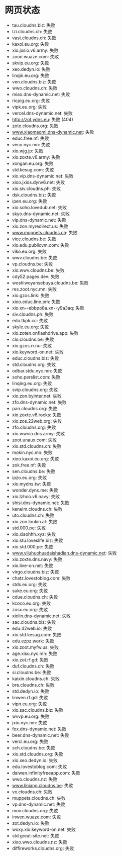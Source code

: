 # 网页状态
- tau.cloudns.biz: 失败
- lzi.cloudns.ch: 失败
- vast.cloudns.ch: 失败
- kaxoi.eu.org: 失败
- xio.jxsio.v6.army: 失败
- zoon.wuaze.com: 失败
- skvip.eu.org: 失败
- xeo.dedyn.io: 失败
- linqin.eu.org: 失败
- ven.cloudns.biz: 失败
- wwo.cloudns.ch: 失败
- miao.dns-dynamic.net: 失败
- ricpig.eu.org: 失败
- vipk.eu.org: 失败
- vercel.dns-dynamic.net: 失败
- http://zot.ydns.eu: 失败 (404)
- zote.cloudns.org: 失败
- www.xiaomaomi.dns-dynamic.net: 失败
- educ.free.nf: 失败
- veco.nyc.mn: 失败
- xio.wjg.jp: 失败
- xio.zoxte.v6.army: 失败
- xongan.eu.org: 失败
- std.kesug.com: 失败
- xio.vip.dns-dynamic.net: 失败
- xioo.jxios.dynv6.net: 失败
- xio.siv.cloudns.ph: 失败
- dsk.cloudns.biz: 失败
- ipen.eu.org: 失败
- xio.soho.lovedub.net: 失败
- skyo.dns-dynamic.net: 失败
- vip.dns-dynamic.net: 失败
- xio.zon.myredirect.us: 失败
- www.muppets.cloudns.ch: 失败
- vice.cloudns.be: 失败
- xio.edu.publicvm.com: 失败
- viko.eu.org: 失败
- wwv.cloudns.be: 失败
- vp.cloudns.be: 失败
- xio.wwv.cloudns.be: 失败
- cdy52.pages.dev: 失败
- woshiwoyansebuya.cloudns.be: 失败
- res.zoot.nyc.mn: 失败
- xio.gzos.link: 失败
- xioo.educ.line.pm: 失败
- xio.xn--ebbpo8a.xn--y9a3aq: 失败
- siv.cloudns.ph: 失败
- edu.tkpk.cc: 失败
- skyle.eu.org: 失败
- xio.zoten.onflashdrive.app: 失败
- clo.cloudns.be: 失败
- xio.gzos.rr.nu: 失败
- xio.keyword-on.net: 失败
- educ.cloudns.biz: 失败
- std.cloudns.org: 失败
- odbar.stdu.nyc.mn: 失败
- soho.perslist.com: 失败
- linqing.eu.org: 失败
- svip.cloudns.org: 失败
- xio.zon.byinter.net: 失败
- zfo.dns-dynamic.net: 失败
- pan.cloudns.org: 失败
- xio.zoxte.v6.rocks: 失败
- xio.zos.22web.org: 失败
- zfo.cloudns.org: 失败
- xio.wwvio.dns.army: 失败
- zoot.unaux.com: 失败
- xio.std.cloudns.ch: 失败
- mokin.nyc.mn: 失败
- xioo.kaxoi.eu.org: 失败
- zok.free.nf: 失败
- sen.cloudns.be: 失败
- ipzo.eu.org: 失败
- xio.mydns.tw: 失败
- wonder.dynx.me: 失败
- xio.lzhoo.v6.navy: 失败
- shisi.dns-dynamic.net: 失败
- kenelm.cloudns.ch: 失败
- uto.cloudns.ch: 失败
- xio.zon.lookin.at: 失败
- std.000.pe: 失败
- xio.xiaohhh.xyz: 失败
- xio.stu.loveslife.biz: 失败
- xio.std.000.pe: 失败
- www.yiluhuohuadaishadian.dns-dynamic.net: 失败
- xio.zoxte.dns.navy: 失败
- xio.live-on.net: 失败
- virgo.cloudns.biz: 失败
- chatz.lovestoblog.com: 失败
- stds.eu.org: 失败
- suke.eu.org: 失败
- cdue.cloudns.ch: 失败
- kcoco.eu.org: 失败
- zosx.eu.org: 失败
- xiolin.dns-dynamic.net: 失败
- sac.cloudns.biz: 失败
- edu.42web.io: 失败
- xio.std.kesug.com: 失败
- edu.ezpz.work: 失败
- xio.zoot.myfw.us: 失败
- age.xisu.nyc.mn: 失败
- xio.zot.rf.gd: 失败
- duf.cloudns.ch: 失败
- si.cloudns.be: 失败
- kaixin.cloudns.ch: 失败
- bre.cloudns.ch: 失败
- std.dedyn.io: 失败
- linwen.rf.gd: 失败
- vipn.eu.org: 失败
- xio.sac.cloudns.biz: 失败
- wvvp.eu.org: 失败
- jxio.nyc.mn: 失败
- fox.dns-dynamic.net: 失败
- beer.dns-dynamic.net: 失败
- vercl.eu.org: 失败
- sch.cloudns.be: 失败
- xio.std.cloudns.org: 失败
- xio.xeo.dedyn.io: 失败
- edu.lovestoblog.com: 失败
- daiwen.infinityfreeapp.com: 失败
- wwo.cloudns.nz: 失败
- www.liniang.cloudns.be: 失败
- vx.cloudns.ch: 失败
- muppets.cloudns.ch: 失败
- vp.dns-dynamic.net: 失败
- mov.cloudns.org: 失败
- inwen.wuaze.com: 失败
- zot.dedyn.io: 失败
- woxy.xio.keyword-on.net: 失败
- std.great-site.net: 失败
- xioo.wwo.cloudns.nz: 失败
- diffireworks.cloudns.org: 失败
